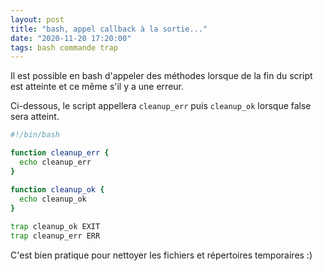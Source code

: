 ```yaml
---
layout: post
title: "bash, appel callback à la sortie..."
date: "2020-11-20 17:20:00"
tags: bash commande trap
---
```

Il est possible en bash d'appeler des méthodes lorsque de la fin du script est atteinte et ce même s'il y a une erreur. 

Ci-dessous, le script appellera `cleanup_err` puis `cleanup_ok` lorsque false sera atteint. 

```bash
#!/bin/bash

function cleanup_err {
  echo cleanup_err
}

function cleanup_ok {
  echo cleanup_ok
}
  
trap cleanup_ok EXIT
trap cleanup_err ERR
```


C'est bien pratique pour nettoyer les fichiers et répertoires temporaires :)
